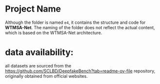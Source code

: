 # Project Name

Although the folder is named `e4`, it contains the structure and code for **WTMSA-Net**. The naming of the folder does not reflect the actual content, which is based on the WTMSA-Net architecture.
# data availability:

all datasets are sourced from the https://github.com/SCLBD/DeepfakeBench?tab=readme-ov-file repository, originally obtained from official websites.

